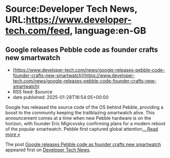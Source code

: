 # Source:Developer Tech News, URL:https://www.developer-tech.com/feed, language:en-GB

## Google releases Pebble code as founder crafts new smartwatch
 - [https://www.developer-tech.com/news/google-releases-pebble-code-founder-crafts-new-smartwatch](https://www.developer-tech.com/news/google-releases-pebble-code-founder-crafts-new-smartwatch)
 - RSS feed: $source
 - date published: 2025-01-28T16:54:05+00:00

<p>Google has released the source code of the OS behind Pebble, providing a boost to the community keeping the trailblazing smartwatch alive. This announcement comes at a time when new Pebble hardware is on the horizon, with founder Eric Migicovsky confirming plans for a modern reboot of the popular smartwatch. Pebble first captured global attention<a class="excerpt-read-more" href="https://www.developer-tech.com/news/google-releases-pebble-code-founder-crafts-new-smartwatch/" title="ReadGoogle releases Pebble code as founder crafts new smartwatch">... Read more &#187;</a></p>
<p>The post <a href="https://www.developer-tech.com/news/google-releases-pebble-code-founder-crafts-new-smartwatch/">Google releases Pebble code as founder crafts new smartwatch</a> appeared first on <a href="https://www.developer-tech.com">Developer Tech News</a>.</p>

